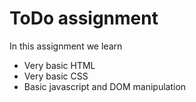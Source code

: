 # ToDo assignment

In this assignment we learn

* Very basic HTML
* Very basic CSS
* Basic javascript and DOM manipulation
